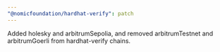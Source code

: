 ```yaml
---
"@nomicfoundation/hardhat-verify": patch
---
```


Added holesky and arbitrumSepolia, and removed arbitrumTestnet and arbitrumGoerli from hardhat-verify chains.
